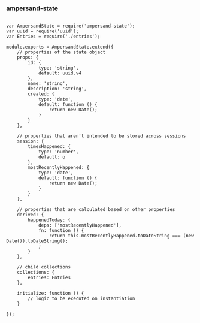 ### ampersand-state

<pre><code contenteditable>
var AmpersandState = require('ampersand-state');
var uuid = require('uuid');
var Entries = require('./entries');

module.exports = AmpersandState.extend({
    // properties of the state object
    props: {
        id: {
            type: 'string',
            default: uuid.v4
        },
        name: 'string',
        description: 'string',
        created: {
            type: 'date',
            default: function () {
                return new Date();
            }
        }
    },

    // properties that aren't intended to be stored across sessions
    session: {
        timesHappened: {
            type: 'number',
            default: o
        },
        mostRecentlyHappened: {
            type: 'date',
            default: function () {
                return new Date();
            }
        }
    },

    // properties that are calculated based on other properties
    derived: {
        happenedToday: {
            deps: ['mostRecentlyHappened'],
            fn: function () {
                return this.mostRecentlyHappened.toDateString === (new Date()).toDateString();
            }
        }
    },

    // child collections
    collections: {
        entries: Entries
    },

    initialize: function () {
        // logic to be executed on instantiation
    }

});
</code></pre>
